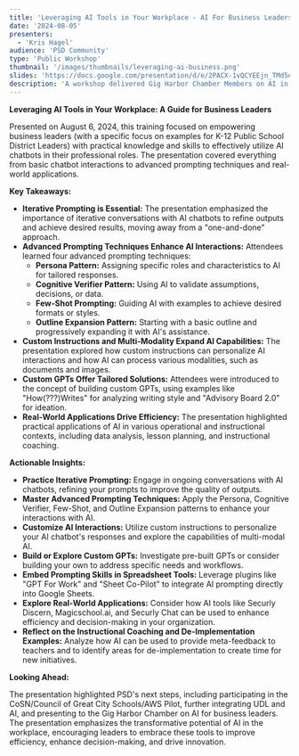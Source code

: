 ```yaml
---
title: 'Leveraging AI Tools in Your Workplace - AI For Business Leaders'
date: '2024-08-05'
presenters:
  - 'Kris Hagel'
audience: 'PSD Community'
type: 'Public Workshop'
thumbnail: '/images/thumbnails/leveraging-ai-business.png'
slides: 'https://docs.google.com/presentation/d/e/2PACX-1vQCYEEjn_TMd5e4Prtuo82m42rNOtXyudZI1GT0XC-yaVPZ8g5ft0VLkFiWZAT1A2WayfbILL54Bl4L/embed'
description: 'A workshop delivered Gig Harbor Chamber Members on AI in the Workplace'
---
```


**Leveraging AI Tools in Your Workplace: A Guide for Business Leaders**

Presented on August 6, 2024, this training focused on empowering business leaders (with a specific focus on examples for K-12 Public School District Leaders) with practical knowledge and skills to effectively utilize AI chatbots in their professional roles. The presentation covered everything from basic chatbot interactions to advanced prompting techniques and real-world applications.

**Key Takeaways:**

- **Iterative Prompting is Essential:** The presentation emphasized the importance of iterative conversations with AI chatbots to refine outputs and achieve desired results, moving away from a "one-and-done" approach.
- **Advanced Prompting Techniques Enhance AI Interactions:** Attendees learned four advanced prompting techniques:
  - **Persona Pattern:** Assigning specific roles and characteristics to AI for tailored responses.
  - **Cognitive Verifier Pattern:** Using AI to validate assumptions, decisions, or data.
  - **Few-Shot Prompting:** Guiding AI with examples to achieve desired formats or styles.
  - **Outline Expansion Pattern:** Starting with a basic outline and progressively expanding it with AI's assistance.
- **Custom Instructions and Multi-Modality Expand AI Capabilities:** The presentation explored how custom instructions can personalize AI interactions and how AI can process various modalities, such as documents and images.
- **Custom GPTs Offer Tailored Solutions:** Attendees were introduced to the concept of building custom GPTs, using examples like "How(???)Writes" for analyzing writing style and "Advisory Board 2.0" for ideation.
- **Real-World Applications Drive Efficiency:** The presentation highlighted practical applications of AI in various operational and instructional contexts, including data analysis, lesson planning, and instructional coaching.

**Actionable Insights:**

- **Practice Iterative Prompting:** Engage in ongoing conversations with AI chatbots, refining your prompts to improve the quality of outputs.
- **Master Advanced Prompting Techniques:** Apply the Persona, Cognitive Verifier, Few-Shot, and Outline Expansion patterns to enhance your interactions with AI.
- **Customize AI Interactions:** Utilize custom instructions to personalize your AI chatbot's responses and explore the capabilities of multi-modal AI.
- **Build or Explore Custom GPTs:** Investigate pre-built GPTs or consider building your own to address specific needs and workflows.
- **Embed Prompting Skills in Spreadsheet Tools:** Leverage plugins like "GPT For Work" and "Sheet Co-Pilot" to integrate AI prompting directly into Google Sheets.
- **Explore Real-World Applications:** Consider how AI tools like Securly Discern, Magicschool.ai, and Securly Chat can be used to enhance efficiency and decision-making in your organization.
- **Reflect on the Instructional Coaching and De-Implementation Examples:** Analyze how AI can be used to provide meta-feedback to teachers and to identify areas for de-implementation to create time for new initiatives.

**Looking Ahead:**

The presentation highlighted PSD's next steps, including participating in the CoSN/Council of Great City Schools/AWS Pilot, further integrating UDL and AI, and presenting to the Gig Harbor Chamber on AI for business leaders. The presentation emphasizes the transformative potential of AI in the workplace, encouraging leaders to embrace these tools to improve efficiency, enhance decision-making, and drive innovation.
